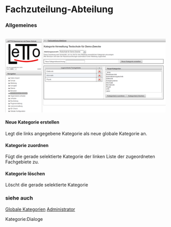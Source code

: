 # Fachzuteilung-Abteilung
###  Allgemeines 
<br>![ClipCapIt-190125-112720.PNG](ClipCapIt-190125-112720.PNG)

####  Neue Kategorie erstellen 
Legt die links angegebene Kategorie als neue globale Kategorie an.

####  Kategorie zuordnen 
Fügt die gerade selektierte Kategorie der linken Liste der zugeordneten Fachgebiete zu.

####  Kategorie löschen 
Löscht die gerade selektierte Kategorie

###  siehe auch 
[Globale Kategorien](../GlobaleKategorien/index.md)
[Administrator](/notimplemented/index.md)

Kategorie:Dialoge

